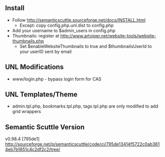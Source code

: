 ## Install

 - Follow http://semanticscuttle.sourceforge.net/docs/INSTALL.html
   * Except: copy config.php.unl.dist to config.php
 - Add your username to $admin_users in config.php
 - Thumbnails: register at http://www.artviper.net/website-tools/website-thumbnails.php
   * Set $enableWebsiteThumbnails to true and $thumbnailsUserId to your userID sent by email

## UNL Modifications

 - www/login.php - bypass login form for CAS

## UNL Templates/Theme

 - admin.tpl.php, bookmarks.tpl.php, tags.tpl.php are only modified to add grid wrappers

## Semantic Scuttle Version

v0.98.4 [795de1] http://sourceforge.net/p/semanticscuttle/code/ci/795de13414f5722c0ab3614eb7b1851c4c2df2c2/tree/
